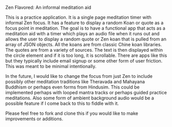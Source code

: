 Zen Flavored: An informal meditation aid

This is a practice application. It is a single page meditation timer with informal Zen focus. It has a feature to display a random Koan or quote as a focus point in meditation. The goal is to have a functional app that acts as a meditation aid with a timer which plays an audio file when it runs out and allows the user to display a random quote or Zen koan that is pulled from an array of JSON objects. All the koans are from classic Chine koan libraries. The quotes are from a variety of sources. The text is then displayed within the circle element and if it is too long, it is scrollable. There are apps like this but they typically include email signup or some other form of user friction. This was meant to be minimal intentionally. 

In the future, I would like to change the focus from just Zen to include possibly other meditation traditions like Theravada and Mahayana Buddhism or perhaps even forms from Hindusim. This could be implemented perhaps with looped mantra tracks or perhaps guided practice meditations. Also some form of ambient background audio would be a possible feature if I come back to this to fiddle with it.

Please feel free to fork and clone this if you would like to make improvements or additions. 

